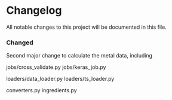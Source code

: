 # Changelog
All notable changes to this project will be documented in this file.

### Changed
Second major change to calculate the metal data, including

jobs/cross_validate.py
jobs/keras_job.py

loaders/data_loader.py
loaders/ts_loader.py

converters.py
ingredients.py
